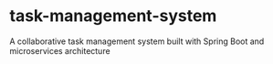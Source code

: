 # task-management-system
A collaborative task management system built with Spring Boot and microservices architecture
